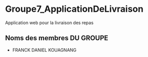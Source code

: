 # Groupe7_ApplicationDeLivraison
Application web pour la livraison des repas

## Noms des membres DU GROUPE
- FRANCK DANIEL KOUAGNANG

